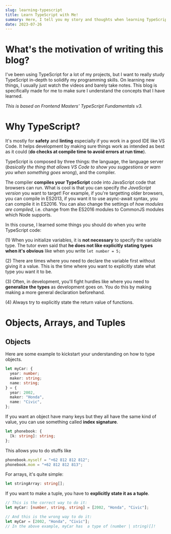 ```yaml
---
slug: learning-typescript
title: Learn TypeScript with Me!
summary: Here, I tell you my story and thoughts when learning TypeScript along the way. If you see this, I'm still on my learning journey, so be sure to check it often for updates!.
date: 2023-07-26
---
```


# What's the motivation of writing this blog?

I've been using TypeScript for a lot of my projects, but I want to really study TypeScript in-depth to solidify my programming skills. On learning new things, I usually just watch the videos and barely take notes. This blog is specifically made for me to make sure I understand the concepts that I have learned.

_This is based on Frontend Masters' TypeScript Fundamentals v3._

# Why TypeScript?

It's mostly for **safety** and **linting** especially if you work in a good IDE like VS Code. It helps development by making sure things work as intended as best as it could (**do checks at compile time to avoid errors at run time**).

TypeScript is composed by three things: the language, the language server (_basically the thing that allows VS Code to show you suggestions or warn you when something goes wrong_), and the compiler.

The compiler **compiles your TypeScript** code into JavaScript code that browsers can run. What is cool is that you can specify _the JavaScript version_ you want to target! For example, if you're targetting older browsers, you can compile in ES2013, if you want it to use async-await syntax, you can compile it in ES2016. You can also change the settings of _how modules are compiled_, i.e. change from the ES2016 modules to CommonJS modules which Node supports.

In this course, I learned some things you should do when you write TypeScript code:

(1) When you initialize variables, it is **not necessary** to specify the variable type. The tutor even said that **he does not like explicitly stating types when it's obvious** like when you write `let number = 5;`

(2) There are times where you need to declare the variable first without giving it a value. This is the time where you want to explicitly state what type you want it to be.

(3) Often, in development, you'll fight hurdles like where you need to **generalize the types** as development goes on. You do this by making making a more general declaration beforehand.

(4) Always try to explicitly state the return value of functions.

# Objects, Arrays, and Tuples

## Objects

Here are some example to kickstart your understanding on how to type objects.

```ts
let myCar: {
  year: number;
  maker: string;
  name: string;
} = {
  year: 2002,
  maker: "Honda",
  name: "Civic",
};
```

If you want an object have many keys but they all have the same kind of value, you can use something called **index signature**.

```ts
let phonebook: {
  [k: string]: string;
};
```

This allows you to do stuffs like

```ts
phonebook.myself = "+62 812 812 812";
phonebook.mom = "+62 812 812 813";
```

For arrays, it's quite simple:

```ts
let stringArray: string[];
```

If you want to make a tuple, you have to **explicitly state it as a tuple**.

```ts
// This is the correct way to do it:
let myCar: [number, string, string] = [2002, "Honda", "Civic"];

// And this is the wrong way to do it:
let myCar = [2002, "Honda", "Civic"];
// In the above example, myCar has  a type of (number | string)[]!
```
